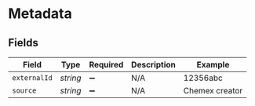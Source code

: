# Metadata


## Fields

| Field              | Type               | Required           | Description        | Example            |
| ------------------ | ------------------ | ------------------ | ------------------ | ------------------ |
| `externalId`       | *string*           | :heavy_minus_sign: | N/A                | 12356abc           |
| `source`           | *string*           | :heavy_minus_sign: | N/A                | Chemex creator     |